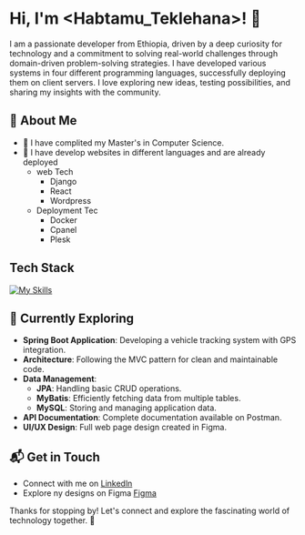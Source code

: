 # Hi, I'm <Habtamu_Teklehana>! 👋

I am a passionate developer from Ethiopia, driven by a deep curiosity for technology and a commitment to solving real-world challenges through domain-driven problem-solving strategies. I have developed various systems in four different programming languages, successfully deploying them on client servers. I love exploring new ideas, testing possibilities, and sharing my insights with the community.

<!-- ![<Habtamu>'s Stats](https://github-readme-stats.vercel.app/api?username=<username>&theme=vue-dark&show_icons=true&hide_border=true&count_private=true) -->

## 🚀 About Me

- 🔭 I have complited my Master's in Computer Science.
- 🎍 I have develop websites in different languages and are already deployed
    - web Tech
        -   Django
        -   React
        -   Wordpress
    - Deployment Tec
        -   Docker
        -   Cpanel
        -   Plesk
<!-- - 📝 I write in-depth, long-form articles on my website [theenthusiast.dev](https://theenthusiast.dev), accumulating over 20k views within just 2 months.
- 🌐 Proud member of the [Hackernoon Blogging Fellowship](https://hackernoon.com/), contributing to the tech community.
- ✍️ Content Writer at [freeCodeCamp](https://www.freecodecamp.org/), gearing up to share valuable insights with the global coding community. -->

<!-- ## My Articles
- [JavaScript Engine and Runtime Explained](https://www.freecodecamp.org/news/javascript-engine-and-runtime-explained/) -->


## Tech Stack
[![My Skills](https://skillicons.dev/icons?i=figma,nodejs,html,css,angular,react,django,py,spring,mysql,postgres,elasticsearch,nginx,docker,postman)](https://skillicons.dev)

## 🌱 Currently Exploring

- **Spring Boot Application**: Developing a vehicle tracking system with GPS integration.
- **Architecture**: Following the MVC pattern for clean and maintainable code.
- **Data Management**:
  - **JPA**: Handling basic CRUD operations.
  - **MyBatis**: Efficiently fetching data from multiple tables.
  - **MySQL**: Storing and managing application data.
- **API Documentation**: Complete documentation available on Postman.
- **UI/UX Design**: Full web page design created in Figma.


 <!-- ## 🏆 Achievements

- 🌟 Completed Hacktoberfest 2023 - Contributed to open source projects and celebrated the spirit of collaboration. -->


## 📬 Get in Touch

- Connect with me on [Linkedln](https://linkedin.com)
- Explore ny designs on Figma [Figma](https://figma.com/)

Thanks for stopping by! Let's connect and explore the fascinating world of technology together. 🚀



<!--

Here are some ideas to get you started:

- 🔭 I’m currently working on ...
- 🌱 I’m currently learning ...
- 👯 I’m looking to collaborate on ...
- 🤔 I’m looking for help with ...
- 💬 Ask me about ...
- 📫 How to reach me: ...
- 😄 Pronouns: ...
- ⚡ Fun fact: ...
-->